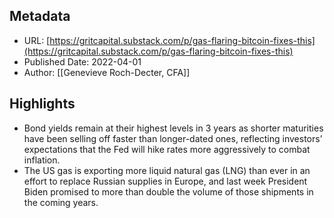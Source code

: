 ## Metadata
* URL: [https://gritcapital.substack.com/p/gas-flaring-bitcoin-fixes-this](https://gritcapital.substack.com/p/gas-flaring-bitcoin-fixes-this)
* Published Date: 2022-04-01
* Author: [[Genevieve Roch-Decter, CFA]]

## Highlights
* Bond yields remain at their highest levels in 3 years as shorter maturities have been selling off faster than longer-dated ones, reflecting investors’ expectations that the Fed will hike rates more aggressively to combat inflation.
* The US gas is exporting more liquid natural gas (LNG) than ever in an effort to replace Russian supplies in Europe, and last week President Biden promised to more than double the volume of those shipments in the coming years.